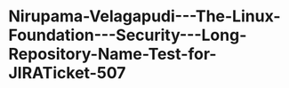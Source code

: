 # Nirupama-Velagapudi---The-Linux-Foundation---Security---Long-Repository-Name-Test-for-JIRATicket-507